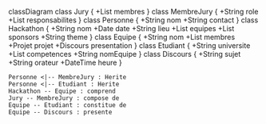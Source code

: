 classDiagram
    class Jury {
        +List<MembreJury> membres
    }
    class MembreJury {
        +String role
        +List<Domaine> responsabilites
    }
    class Personne {
        +String nom
        +String contact
    }
    class Hackathon {
        +String nom
        +Date date
        +String lieu
        +List<Equipe> equipes
        +List<Sponsor> sponsors
        +String theme
    }
    class Equipe {
        +String nom
        +List<Etudiant> membres
        +Projet projet
        +Discours presentation
    }
    class Etudiant {
        +String universite
        +List<Competence> competences
        +String nomEquipe
    }
    class Discours {
        +String sujet
        +String orateur
        +DateTime heure
    }
    
    Personne <|-- MembreJury : Herite
    Personne <|-- Etudiant : Herite
    Hackathon -- Equipe : comprend
    Jury -- MembreJury : compose de
    Equipe -- Etudiant : constitue de
    Equipe -- Discours : presente
